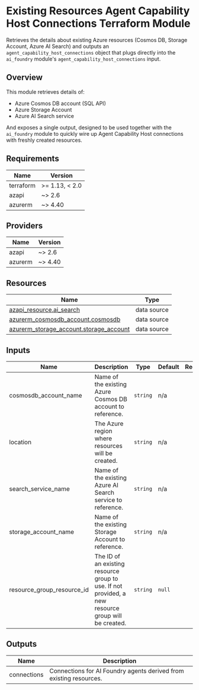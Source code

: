 <!-- META
title: Existing Resources Agent Capability Host Connections Terraform Module
description: Retrieves details for existing Azure resources (Cosmos DB, Storage Account, Azure AI Search) and outputs an agent_capability_host_connections object for the ai_foundry module.
author: CAIRA Team
ms.date: 08/18/2025
ms.topic: module
estimated_reading_time: 4
keywords:
    - terraform module
    - agent capability host
    - cosmos db
    - azure storage
    - azure ai search
    - existing resources
-->

# Existing Resources Agent Capability Host Connections Terraform Module

Retrieves the details about existing Azure resources (Cosmos DB, Storage Account, Azure AI Search) and outputs an `agent_capability_host_connections` object that plugs directly into the `ai_foundry` module's `agent_capability_host_connections` input.

## Overview

This module retrieves details of:

- Azure Cosmos DB account (SQL API)
- Azure Storage Account
- Azure AI Search service

And exposes a single output, designed to be used together with the `ai_foundry` module to quickly wire up Agent Capability Host connections with freshly created resources.

<!-- BEGIN_TF_DOCS -->
## Requirements

| Name      | Version        |
|-----------|----------------|
| terraform | >= 1.13, < 2.0 |
| azapi     | ~> 2.6         |
| azurerm   | ~> 4.40        |

## Providers

| Name    | Version |
|---------|---------|
| azapi   | ~> 2.6  |
| azurerm | ~> 4.40 |

## Resources

| Name                                                                                                                                          | Type        |
|-----------------------------------------------------------------------------------------------------------------------------------------------|-------------|
| [azapi_resource.ai_search](https://registry.terraform.io/providers/Azure/azapi/latest/docs/data-sources/resource)                             | data source |
| [azurerm_cosmosdb_account.cosmosdb](https://registry.terraform.io/providers/hashicorp/azurerm/latest/docs/data-sources/cosmosdb_account)      | data source |
| [azurerm_storage_account.storage_account](https://registry.terraform.io/providers/hashicorp/azurerm/latest/docs/data-sources/storage_account) | data source |

## Inputs

| Name                          | Description                                                                                         | Type     | Default | Required |
|-------------------------------|-----------------------------------------------------------------------------------------------------|----------|---------|:--------:|
| cosmosdb\_account\_name       | Name of the existing Azure Cosmos DB account to reference.                                          | `string` | n/a     |   yes    |
| location                      | The Azure region where resources will be created.                                                   | `string` | n/a     |   yes    |
| search\_service\_name         | Name of the existing Azure AI Search service to reference.                                          | `string` | n/a     |   yes    |
| storage\_account\_name        | Name of the existing Storage Account to reference.                                                  | `string` | n/a     |   yes    |
| resource\_group\_resource\_id | The ID of an existing resource group to use. If not provided, a new resource group will be created. | `string` | `null`  |    no    |

## Outputs

| Name        | Description                                                        |
|-------------|--------------------------------------------------------------------|
| connections | Connections for AI Foundry agents derived from existing resources. |
<!-- END_TF_DOCS -->
